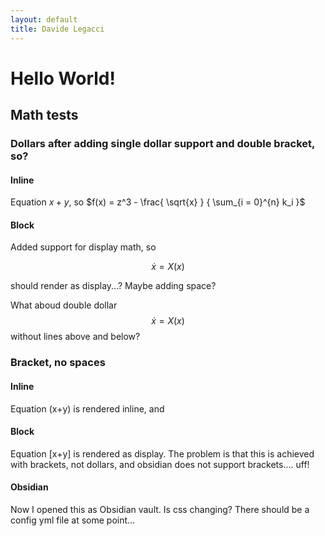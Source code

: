 ```yaml
---
layout: default
title: Davide Legacci
---
```


# Hello World!

## Math tests

### Dollars after adding single dollar support and double bracket, so?
#### Inline
Equation $x+y$, so $f(x) = z^3 - \frac{ \sqrt{x} } { \sum_{i = 0}^{n} k_i }$
#### Block
Added support for display math, so

$$\dot{x} = X(x)$$

should render as display...? Maybe adding space?

What aboud double dollar $$\dot{x} = X(x)$$ without lines above and below?


### Bracket, no spaces
#### Inline
Equation \(x+y\) is rendered inline, and
#### Block
Equation \[x+y\] is rendered as display. The problem is that this is achieved with brackets, not dollars, and obsidian does not support brackets.... uff! 


#### Obsidian
Now I opened this as Obsidian vault. Is css changing?
There should be a config yml file at some point...